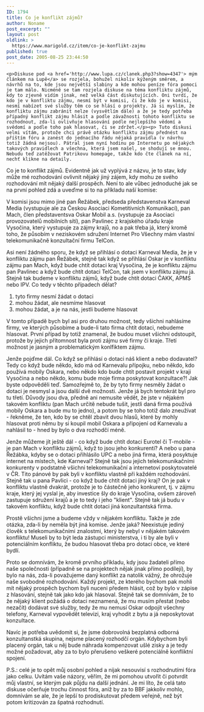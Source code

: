 ```yaml
---
ID: 1794
title: Co je konflikt zájmů?
author: Noname
post_excerpt: ""
layout: post
oldlink: >
  https://www.marigold.cz/item/co-je-konflikt-zajmu
published: true
post_date: 2005-08-25 23:44:50
---
```

	<p>Diskuse pod <a href='http://www.lupa.cz/clanek.php3?show=4347'> mým článkem na Lupě</a> se rozjela, bohužel nikoliv kýženým směrem, a návrhů na to, kde jsou největší slabiny a kde mohou peníze fóra pomoci je tam málo. Nicméně se tam rozjela diskuse na téma konfliktu zájmů, kdy to zjevně vidím jinak, než velká část diskutujících. Oni tvrdí, že kdo je v konfliktu zájmu, nesmí být v komisi, či že kdo je v komisi, nesmí nabízet své služby těm co se hlásí o projekty. Já si myslím, že konfliktu zájmu zabránit nelze (vysvětlím dále) a že je tedy potřeba případný konflikt zájmu hlásit a podle závažnosti tohoto konfliktu se rozhodnout, zda-li ovlivňuje hlasování podle nejlepšího vědomí a svědomí a podle toho pak hlasovat, či se zdržet.</p><p> Tuto diskusi velmi vítám, protože chci právě otázku konfliktu zájmu přednést na příštím fóru a zanést do jednacího řádu nějaká pravidla (v návrhu totiž žádná nejsou). Pátral jsem nyní hodinu po Internetu po nějakých takových pravidlech a všechna, která jsem našel, se shodují se mnou. Nebudu teď zatěžovat Patrikovu homepage, takže kdo čte článek na ní, nechť klikne na detaily.
</p>
<!--more-->	<p>Co je to konflikt zájmů. Evidentně jak už vyplývá z názvu, je to stav, kdy může mé rozhodování ovlivnit nějaký jiný zájem, kdy mohu ze svého rozhodování mít nějaký další prospěch. Není to ale vůbec jednoduché jak se na první pohled zdá a uveďme si to na příkladu naší komise:</p>
<p>V komisi jsou mimo jiné pan Řežábek, předseda představenstva Karneval Media (vystupuje ale za Českou Asociaci Kometitivních Komunikací), pan Mach, člen představentsva Oskar Mobil a.s. (vystupuje za Asociaci provozovatelů mobilních sítí), pan Pavlinec z krajského úřadu kraje Vysočina, který vystupuje za zájmy krajů, no a pak třeba já, který kromě toho, že působím v neziskovém sdružení Internet Pro Všechny mám vlastní telekomunikačně konzultační firmu TelCon.</p>
<p>Asi není žádného sporu, že když se přihlásí o dotaci Karneval Media, že je v konfliktu zájmu pan Řežábek, stejně tak když se přihlásí Oskar je v konfliktu zájmu pan Mach, když bude chtít dotaci kraj Vysočina, že je konfliktu zájmu pan Pavlinec a když bude chtít dotaci TelCon, tak jsem v konfliktu zájmu já. Stejně tak budeme v konfliktu zájmů, když bude chtít dotaci ČAKK, APMS nebo IPV. Co tedy v těchto případech dělat?</p>
	<ol>
	<li>tyto firmy nesmí žádat o dotaci</li>
	<li>mohou žádat, ale nesmíme hlasovat</li>
	<li>mohou žádat, a je na nás, jestli budeme hlasovat</li>
	</ol>
	<p>V tomto případě bych byl asi pro druhou možnost, tedy všichni nahlásíme firmy, ve kterých působíme a bude-li tato firma chtít dotaci, nebudeme hlasovat. První případ by totiž znamenal, že budou muset všichni odstoupit, protože by jejich přítomnost byla proti zájmu své firmy či kraje. Třetí možnost je jasným a problematickým konlfiktem zájmu.</p>
<p>Jenže pojďme dál. Co když se přihlásí o dotaci náš klient a nebo dodavatel? Tedy co když bude někdo, kdo má od Karnevalu přípojku, nebo někdo, kdo používá mobily Oskara, nebo někdo kdo bude chtít postavit projekt v kraji Vysočina a nebo někdo, komu bude moje firma poskytovat konzultace?! Jak byste odpověděli teď. Samozřejmě to, že by tyto firmy nesměly žádat o dotaci je nesmysl a jsou další dvě možnosti. Jenže já bych tentokrát byl pro tu třetí. Důvody jsou dva, předně ani nemusíte vědět, že jste v nějakém takovém konfliktu (pan Mach určitě nebude tušit, jestli daná firma používá mobily Oskara a bude mu to jedno), a potom by se toho totiž dalo zneužívat - řekněme, že ten, kdo by se chtěl zbavit dvou hlasů, které by mohly hlasovat proti němu by si koupil mobil Oskara a připojení od Karnevalu a nahlásil to - hned by bylo o dva rozhodčí méně.</p>
<p>Jenže můžeme jít ještě dál - co když bude chtít dotaci Eurotel či T-mobile - je pan Mach v konfliktu zájmů, když to jsou jeho konkurenti? A nebo u pana Řežábka, kdyby se o dotaci přihlásilo UPC a nebo jiná firma, která posyktuje internet na místech, kde Karneval? Stejně tak jsou jejich telekomunikačními konkurenty v podstatně všichni telekomunikační a internetoví poskytovatelé v ČR. Tito pánové by pak byli v konfliktu vlastně při každém rozhodování. Stejně tak u pana Pavlici - co když bude chtít dotaci jiný kraj? On je pak v konfliktu vlastně dvakrát, protože je to částečně jeho konkurent, tj. v zájmu kraje, který jej vyslal je, aby investice šly do kraje Vysočina, ovšem zároveň zastupuje sdružení krajů a je to tedy i jeho "klient". Stejně tak já budu v takovém konfliktu, když bude chtít dotaci jiná konzultantská firma.</p>
<p>Prostě všichni jsme a budeme vždy v nějakém konfliktu. Takže je zde otázka, zda-li by neměla být jiná komise. Jenže jaká? Neexistuje jediný člověk s telekomunikačními znalostmi, který by nebyl v nějakém takovém konfliktu! Museli by to být leda zástupci ministerstva, i ti by ale byli v potenciálním konfliktu, že budou hlasovat třeba pro dotaci obce, ve které bydlí.</p>
<p>Proto se domnívám, že kromě prvního příkladu, kdy jsou žadateli přímo naše společnosti (případně se na projektech nějak jinak přímo podílejí), by bylo na nás, zda-li považujeme daný konflikt za natolik vážný, že ohrožuje naše svobodné rozhodování. Každý projekt, ze kterého bychom pak mohli mít nějaký prospěch bychom byli nuceni předem hlásit, což by bylo v zápise z hlasování, stejně tak jako kdo jak hlasoval. Stejně tak se domnívám, že to že nějaký klient požádá o dotaci neznamená, že mu musím přestat (nebo nezačít) dodávat své služby, tedy že mu nemusí Oskar odpojit všechny telefony, Karneval vypovědět televizi, kraj vyhodit z bytu a já neposkytovat konzultace.</p>
<p>Navíc je potřeba uvědomit si, že jsme dobrovolná bezplatná odborná konzultanstká skupina, nejsme placený rozhodčí orgán. Kdybychom byli placený orgán, tak u něj bude náhrada kompenzovat ušlé zisky a je tedy možné požadovat, aby za to bylo přerušeno veškeré potenciálně konfliktní spojení.</p>
<p>P.S.: celé je to opět můj osobní pohled a nijak nesouvisí s rozhodnutími fóra jako celku. Uvítám vaše názory, věřím, že mi pomohou utvořit či potvrdit můj vlastní, se kterým pak půjdu na další jednání. Je mi líto, že celá tato diskuse očerňuje trochu činnost fóra, aniž by za to BBF jakkoliv mohlo, domnívám se ale, že je lepší to prodiskutovat předem veřejně, než být potom kritizován za špatná rozhodnutí.</p>